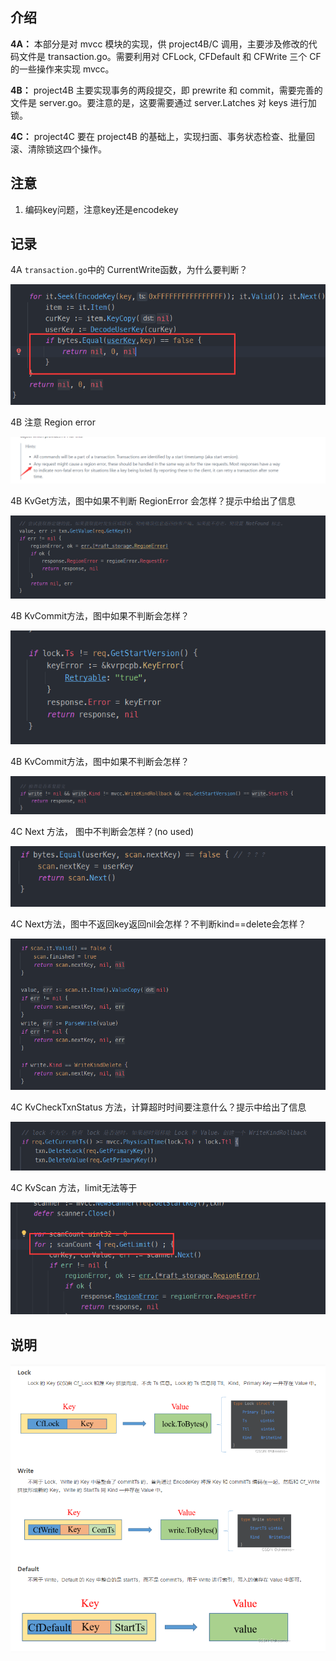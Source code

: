 ## 介绍

**4A：** 本部分是对 mvcc 模块的实现，供 project4B/C 调用，主要涉及修改的代码文件是 transaction.go。需要利用对 CFLock, CFDefault 和 CFWrite 三个 CF 的一些操作来实现 mvcc。

**4B：** project4B 主要实现事务的两段提交，即 prewrite 和 commit，需要完善的文件是 server.go。要注意的是，这要需要通过 server.Latches 对 keys 进行加锁。

**4C：** project4C 要在 project4B 的基础上，实现扫面、事务状态检查、批量回滚、清除锁这四个操作。

## 注意

1. 编码key问题，注意key还是encodekey



## 记录

4A `transaction.go`中的 CurrentWrite函数，为什么要判断？

![](project4.assets/QQ截图20240722220046.png)

4B 注意 Region error

![](project4.assets/QQ截图20240723002110.png)



4B KvGet方法，图中如果不判断 RegionError 会怎样？提示中给出了信息

![](project4.assets/QQ截图20240723003649.png)

4B KvCommit方法，图中如果不判断会怎样？

![](project4.assets/QQ截图20240723022253.png)

4B KvCommit方法，图中如果不判断会怎样？

![](project4.assets/QQ截图20240723022822.png)

4C Next 方法， 图中不判断会怎样？(no used)

![](project4.assets/QQ截图20240723162856.png)

4C Next方法，图中不返回key返回nil会怎样？不判断kind==delete会怎样？

![](project4.assets/QQ截图20240723164712.png)

4C KvCheckTxnStatus 方法，计算超时时间要注意什么？提示中给出了信息

![](project4.assets/QQ截图20240723180049.png)

4C KvScan 方法，limit无法等于

![](project4.assets/QQ截图20240724222041.png)

## 说明

![	](project4.assets/QQ截图20240722230151.png)
